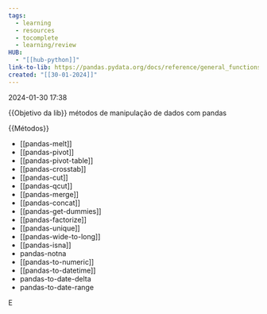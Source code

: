 ```yaml
---
tags:
  - learning
  - resources
  - tocomplete
  - learning/review
HUB:
  - "[[hub-python]]"
link-to-lib: https://pandas.pydata.org/docs/reference/general_functions.html
created: "[[30-01-2024]]"
---
```

2024-01-30 17:38

{{Objetivo da lib}}
métodos de manipulação de dados com pandas

{{Métodos}}

- [[pandas-melt]]
- [[pandas-pivot]]
- [[pandas-pivot-table]]
- [[pandas-crosstab]]
- [[pandas-cut]]
- [[pandas-qcut]]
- [[pandas-merge]]
- [[pandas-concat]]
- [[pandas-get-dummies]]
- [[pandas-factorize]]
- [[pandas-unique]]
- [[pandas-wide-to-long]]
- [[pandas-isna]]
- pandas-notna
- [[pandas-to-numeric]]
- [[pandas-to-datetime]]
- pandas-to-date-delta
- pandas-to-date-range



E
